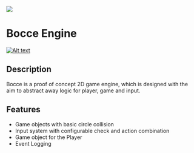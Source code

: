 [![](https://drone.prakashprasad.com/api/badges/indusninja/bocce/status.svg)](#)
# Bocce Engine
[![Alt text](https://img.youtube.com/vi/S61HxK6v3gU/0.jpg)](https://www.youtube.com/watch?v=S61HxK6v3gU)

## Description
Bocce is a proof of concept 2D game engine, which is designed with the aim to abstract away logic for player, game and input.

## Features
- Game objects with basic circle collision
- Input system with configurable check and action combination
- Game object for the Player
- Event Logging
